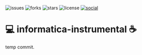 ![issues](https://img.shields.io/github/issues/tdsifprbiopark/informatica-instrumental.svg)
![forks](https://img.shields.io/github/forks/tdsifprbiopark/informatica-instrumental.svg)
![stars](https://img.shields.io/github/stars/tdsifprbiopark/informatica-instrumental.svg)
![license](https://img.shields.io/github/license/tdsifprbiopark/informatica-instrumental.svg)
[![social](https://img.shields.io/twitter/url/https/github.com/tdsifprbiopark/informatica-instrumental.svg?style=social)](https://twitter.com/intent/tweet?text=Wow:&url=https%3A%2F%2Fgithub.com%2Ftdsifprbiopark%2Finformatica-instrumental)
# :computer: informatica-instrumental :coffee:
temp commit.

